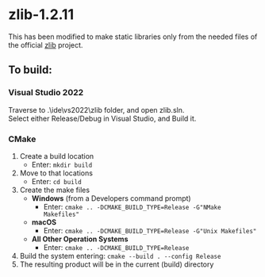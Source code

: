 # zlib-1.2.11 
This has been modified to make static libraries only from the needed files of the official [zlib]( https://github.com/madler/zlib) project.  
## To build:  
### Visual Studio 2022  
Traverse to .\ide\vs2022\zlib folder, and open zlib.sln.  
Select either Release/Debug in Visual Studio, and Build it.  
### CMake  
1. Create a build location  
   - Enter:  `mkdir build`  
2. Move to that locations  
   - Enter:  `cd build`  
3. Create the make files   
   - **Windows**  (from a Developers command prompt)  
      - Enter:  `cmake .. -DCMAKE_BUILD_TYPE=Release -G"NMake Makefiles"`  
    - **macOS**  
      - Enter:  `cmake .. -DCMAKE_BUILD_TYPE=Release -G"Unix Makefiles"`  
    - **All Other Operation Systems**  
      - Enter:  `cmake .. -DCMAKE_BUILD_TYPE=Release`  
4. Build the system entering:  `cmake --build . --config Release`  
5. The resulting product will be in the current (build) directory    
